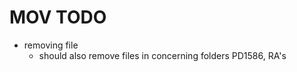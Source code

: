 # MOV TODO

* removing file 
    - should also remove files in concerning folders
    PD1586, RA's

    